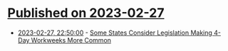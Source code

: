 # [Published on 2023-02-27](index.md)

* [2023-02-27, 22:50:00](https://yro.slashdot.org/story/23/02/27/2214222/some-states-consider-legislation-making-4-day-workweeks-more-common?utm_source=rss1.0mainlinkanon&utm_medium=feed) - [Some States Consider Legislation Making 4-Day Workweeks More Common](https://yro.slashdot.org/story/23/02/27/2214222/some-states-consider-legislation-making-4-day-workweeks-more-common?utm_source=rss1.0mainlinkanon&utm_medium=feed)
